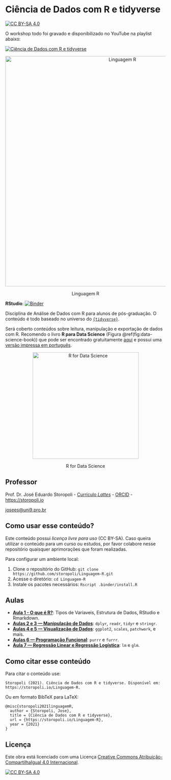 Ciência de Dados com R e tidyverse
================

[![CC BY-SA
4.0](https://img.shields.io/badge/License-CC%20BY--SA%204.0-lightgrey.svg)](http://creativecommons.org/licenses/by-sa/4.0/)

O workshop todo foi gravado e disponibilizado no YouTube na playlist
abaixo:

[![Ciência de Dados com R e
tidyverse](https://img.youtube.com/vi/DUkKzhua3X8/maxresdefault.jpg)](https://youtube.com/playlist?list=PLpTXaEnTpmwPfh52DcUbXcH2RdOi_idFd)

<div class="figure" style="text-align: center">

<img src="images/code-hero.png" alt="Linguagem R" width="720" />
<p class="caption">
Linguagem R
</p>

</div>

**RStudio**:
[![Binder](https://mybinder.org/badge_logo.svg)](https://mybinder.org/v2/gh/storopoli/Linguagem-R/main?urlpath=rstudio)

Disciplina de Análise de Dados com R para alunos de pós-graduação. O
conteúdo é todo baseado no universo do
[`{tidyverse}`](https://www.tidyverse.org).

Será coberto conteúdos sobre leitura, manipulação e exportação de dados
com R. Recomendo o livro **R para Data Science** (Figura
@ref(fig:data-science-book)) que pode ser encontrado gratuitamente
[aqui](https://r4ds.had.co.nz) e possui uma [versão impressa em
português](https://www.amazon.com.br/Para-Data-Science-Hadley-Wickham/dp/8550803243).

<div class="figure" style="text-align: center">

<img src="images/R_for_data_science.jpg" alt="R for Data Science" width="333" />
<p class="caption">
R for Data Science
</p>

</div>

## Professor

Prof. Dr. José Eduardo Storopoli - [Currículo
*Lattes*](http://lattes.cnpq.br/2281909649311607) -
[ORCID](https://orcid.org/0000-0002-0559-5176) - <https://storopoli.io>

<josees@uni9.pro.br>

## Como usar esse conteúdo?

Este conteúdo possui *licença livre para uso* (CC BY-SA). Caso queira
utilizar o conteúdo para um curso ou estudos, por favor colabore nesse
repositório quaisquer aprimorações que foram realizadas.

Para configurar um ambiente local:

1.  Clone o repositório do GitHub:
    `git clone https://github.com/storopoli/Linguagem-R.git`
2.  Acesse o diretório: `cd Linguagem-R`
3.  Instale os pacotes necessários: `Rscript .binder/install.R`

## Aulas

-   [**Aula 1 - O que é
    R?**](https://storopoli.io/Linguagem-R/1-O_que_e_R.html): Tipos de
    Varíaveis, Estrutura de Dados, RStudio e Rmarkdown.
-   [**Aulas 2 e 3 — Manipulação de
    Dados**](https://storopoli.io/Linguagem-R/2-Manipulacao_Dados.html):
    `dplyr`, `readr`, `tidyr` e `stringr`.
-   [**Aulas 4 e 5 — Visualização de
    Dados**](https://storopoli.io/Linguagem-R/3-Visualizacao_Dados.html):
    `ggplot2`, `scales`, `patchwork`, e mais.
-   [**Aulas 6 — Programação
    Funcional**](https://storopoli.io/Linguagem-R/4-Programacao_Funcional.html):
    `purrr` e `furrr`.
-   [**Aula 7 — Regressão Linear e Regressão
    Logística**](https://storopoli.io/Linguagem-R/5-Regressao.html):
    `lm` e `glm`.

## Como citar esse conteúdo

Para citar o conteúdo use:

    Storopoli (2021). Ciência de Dados com R e tidyverse. Disponível em: https://storopoli.io/Linguagem-R.

Ou em formato BibTeX para LaTeX:

    @misc{storopoli2021linguagemR,
      author = {Storopoli, Jose},
      title = {Ciência de Dados com R e tidyverse},
      url = {https://storopoli.io/Linguagem-R},
      year = {2021}
    }

## Licença

Este obra está licenciado com uma Licença [Creative Commons
Atribuição-CompartilhaIgual 4.0
Internacional](http://creativecommons.org/licenses/by-sa/4.0/).

[![CC BY-SA
4.0](https://licensebuttons.net/l/by-sa/4.0/88x31.png)](http://creativecommons.org/licenses/by-sa/4.0/)
